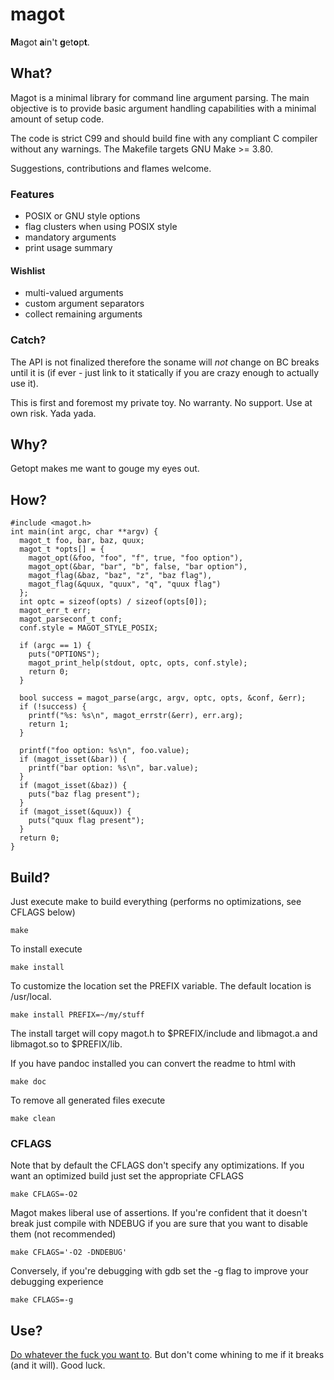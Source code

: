 # magot

<b>M</b>agot <b>a</b>in't <b>g</b>et<b>o</b>p<b>t</b>.

## What?

Magot is a minimal library for command line argument parsing. The main
objective is to provide basic argument handling capabilities with a
minimal amount of setup code.

The code is strict C99 and should build fine with any compliant C
compiler without any warnings. The Makefile targets GNU Make >= 3.80.

Suggestions, contributions and flames welcome.

### Features

* POSIX or GNU style options
* flag clusters when using POSIX style
* mandatory arguments
* print usage summary

#### Wishlist

* multi-valued arguments
* custom argument separators
* collect remaining arguments

### Catch?

The API is not finalized therefore the soname will _not_ change on BC
breaks until it is (if ever - just link to it statically if you are
crazy enough to actually use it).

This is first and foremost my private toy. No warranty. No
support. Use at own risk. Yada yada.

## Why?

Getopt makes me want to gouge my eyes out.

## How?

    #include <magot.h>
    int main(int argc, char **argv) {
      magot_t foo, bar, baz, quux;
      magot_t *opts[] = {
        magot_opt(&foo, "foo", "f", true, "foo option"),
        magot_opt(&bar, "bar", "b", false, "bar option"),
        magot_flag(&baz, "baz", "z", "baz flag"),
        magot_flag(&quux, "quux", "q", "quux flag")
      };
      int optc = sizeof(opts) / sizeof(opts[0]);
      magot_err_t err;
      magot_parseconf_t conf;
      conf.style = MAGOT_STYLE_POSIX;

      if (argc == 1) {
        puts("OPTIONS");
        magot_print_help(stdout, optc, opts, conf.style);
        return 0;
      }

      bool success = magot_parse(argc, argv, optc, opts, &conf, &err);
      if (!success) {
        printf("%s: %s\n", magot_errstr(&err), err.arg);
        return 1;
      }

      printf("foo option: %s\n", foo.value);
      if (magot_isset(&bar)) {
        printf("bar option: %s\n", bar.value);
      }
      if (magot_isset(&baz)) {
        puts("baz flag present");
      }
      if (magot_isset(&quux)) {
        puts("quux flag present");
      }
      return 0;
    }

## Build?

Just execute make to build everything (performs no optimizations, see
CFLAGS below)

    make

To install execute

    make install

To customize the location set the PREFIX variable. The default
location is /usr/local.

    make install PREFIX=~/my/stuff

The install target will copy magot.h to $PREFIX/include and libmagot.a
and libmagot.so to $PREFIX/lib.

If you have pandoc installed you can convert the readme to html with

    make doc

To remove all generated files execute

    make clean

### CFLAGS

Note that by default the CFLAGS don't specify any optimizations. If
you want an optimized build just set the appropriate CFLAGS

    make CFLAGS=-O2

Magot makes liberal use of assertions. If you're confident that it
doesn't break just compile with NDEBUG if you are sure that you want
to disable them (not recommended)

    make CFLAGS='-O2 -DNDEBUG'

Conversely, if you're debugging with gdb set the -g flag to improve
your debugging experience

    make CFLAGS=-g

## Use?

[Do whatever the fuck you want to][1]. But don't come whining to me if
it breaks (and it will). Good luck.

[1]: http://www.wtfpl.net/
